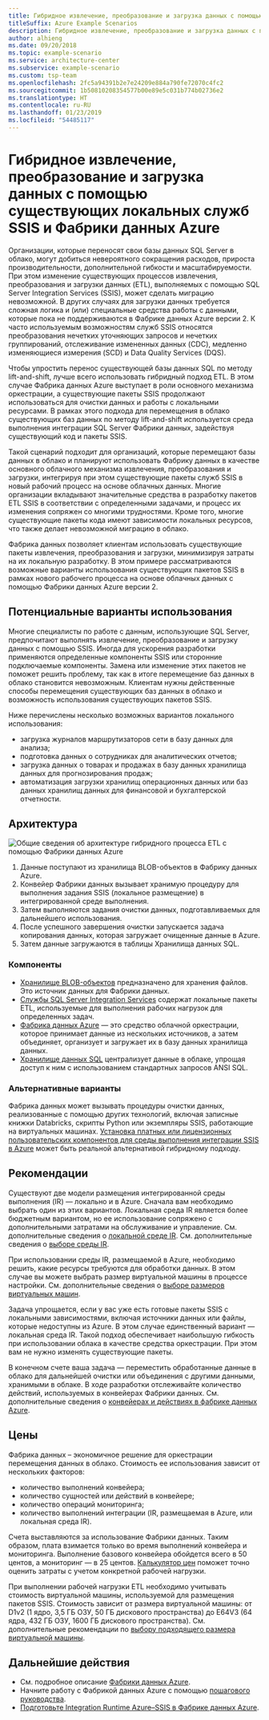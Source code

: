 ```yaml
---
title: Гибридное извлечение, преобразование и загрузка данных с помощью существующих локальных служб SSIS и Фабрики данных Azure
titleSuffix: Azure Example Scenarios
description: Гибридное извлечение, преобразование и загрузка данных с помощью существующих локальных служб SQL Server Integration Services (SSIS) и Фабрики данных Azure.
author: alhieng
ms.date: 09/20/2018
ms.topic: example-scenario
ms.service: architecture-center
ms.subservice: example-scenario
ms.custom: tsp-team
ms.openlocfilehash: 2fc5a94391b2e7e24209e884a790fe72070c4fc2
ms.sourcegitcommit: 1b50810208354577b00e89e5c031b774b02736e2
ms.translationtype: HT
ms.contentlocale: ru-RU
ms.lasthandoff: 01/23/2019
ms.locfileid: "54485117"
---
```

# <a name="hybrid-etl-with-existing-on-premises-ssis-and-azure-data-factory"></a>Гибридное извлечение, преобразование и загрузка данных с помощью существующих локальных служб SSIS и Фабрики данных Azure

Организации, которые переносят свои базы данных SQL Server в облако, могут добиться невероятного сокращения расходов, прироста производительности, дополнительной гибкости и масштабируемости. При этом изменение существующих процессов извлечения, преобразования и загрузки данных (ETL), выполняемых с помощью SQL Server Integration Services (SSIS), может сделать миграцию невозможной. В других случаях для загрузки данных требуется сложная логика и (или) специальные средства работы с данными, которые пока не поддерживаются в Фабрике данных Azure версии 2. К часто используемым возможностям служб SSIS относятся преобразования нечетких уточняющих запросов и нечетких группирований, отслеживание измененных данных (CDC), медленно изменяющиеся измерения (SCD) и Data Quality Services (DQS).

Чтобы упростить перенос существующей базы данных SQL по методу lift-and-shift, лучше всего использовать гибридный подход ETL. В этом случае Фабрика данных Azure выступает в роли основного механизма оркестрации, а существующие пакеты SSIS продолжают использоваться для очистки данных и работы с локальными ресурсами. В рамках этого подхода для перемещения в облако существующих баз данных по методу lift-and-shift используется среда выполнения интеграции SQL Server Фабрики данных, задействуя существующий код и пакеты SSIS.

Такой сценарий подходит для организаций, которые перемещают базы данных в облако и планируют использовать Фабрику данных в качестве основного облачного механизма извлечения, преобразования и загрузки, интегрируя при этом существующие пакеты служб SSIS в новый рабочий процесс на основе облачных данных. Многие организации вкладывают значительные средства в разработку пакетов ETL SSIS в соответствии с определенными задачами, и процесс их изменения сопряжен со многими трудностями. Кроме того, многие существующие пакеты кода имеют зависимости локальных ресурсов, что также делает невозможной миграцию в облако.

Фабрика данных позволяет клиентам использовать существующие пакеты извлечения, преобразования и загрузки, минимизируя затраты на их локальную разработку. В этом примере рассматриваются возможные варианты использования существующих пакетов SSIS в рамках нового рабочего процесса на основе облачных данных с помощью Фабрики данных Azure версии 2.

## <a name="potential-use-cases"></a>Потенциальные варианты использования

Многие специалисты по работе с данным, использующие SQL Server, предпочитают выполнять извлечение, преобразование и загрузку данных с помощью SSIS. Иногда для ускорения разработки применяются определенные компоненты SSIS или сторонние подключаемые компоненты. Замена или изменение этих пакетов не поможет решить проблему, так как в итоге перемещение баз данных в облако становится невозможным. Клиентам нужны действенные способы перемещения существующих баз данных в облако и возможность использования существующих пакетов SSIS.

Ниже перечислены несколько возможных вариантов локального использования:

- загрузка журналов маршрутизаторов сети в базу данных для анализа;
- подготовка данных о сотрудниках для аналитических отчетов;
- загрузка данных о товарах и продажах в базу данных хранилища данных для прогнозирования продаж;
- автоматизация загрузки хранилищ операционных данных или баз данных хранилищ данных для финансовой и бухгалтерской отчетности.

## <a name="architecture"></a>Архитектура

![Общие сведения об архитектуре гибридного процесса ETL с помощью Фабрики данных Azure][architecture-diagram]

1. Данные поступают из хранилища BLOB-объектов в Фабрику данных Azure.
2. Конвейер Фабрики данных вызывает хранимую процедуру для выполнения задания SSIS (локальное размещение) в интегрированной среде выполнения.
3. Затем выполняются задания очистки данных, подготавливаемых для дальнейшего использования.
4. После успешного завершения очистки запускается задача копирования данных, которая загружает очищенные данные в Azure.
5. Затем данные загружаются в таблицы Хранилища данных SQL.

### <a name="components"></a>Компоненты

- [Хранилище BLOB-объектов][docs-blob-storage] предназначено для хранения файлов. Это источник данных для Фабрики данных.
- [Службы SQL Server Integration Services][docs-ssis] содержат локальные пакеты ETL, используемые для выполнения рабочих нагрузок для определенных задач.
- [Фабрика данных Azure][docs-data-factory] — это средство облачной оркестрации, которое принимает данные из нескольких источников, а затем объединяет, организует и загружает их в базу данных хранилища данных.
- [Хранилище данных SQL][docs-sql-data-warehouse] централизует данные в облаке, упрощая доступ к ним с использованием стандартных запросов ANSI SQL.

### <a name="alternatives"></a>Альтернативные варианты

Фабрика данных может вызывать процедуры очистки данных, реализованные с помощью других технологий, включая записные книжки Databricks, скрипты Python или экземпляры SSIS, работающие на виртуальных машинах. [Установка платных или лицензионных пользовательских компонентов для среды выполнения интеграции SSIS в Azure](/azure/data-factory/how-to-develop-azure-ssis-ir-licensed-components) может быть реальной альтернативой гибридному подходу.

## <a name="considerations"></a>Рекомендации

Существуют две модели размещения интегрированной среды выполнения (IR) — локально и в Azure. Сначала вам необходимо выбрать один из этих вариантов. Локальная среда IR является более бюджетным вариантом, но ее использование сопряжено с дополнительными затратами на обслуживание и управление. См. дополнительные сведения о [локальной среде IR](/azure/data-factory/concepts-integration-runtime#self-hosted-integration-runtime). См. дополнительные сведения о [выборе среды IR](/azure/data-factory/concepts-integration-runtime#determining-which-ir-to-use).

При использовании среды IR, размещаемой в Azure, необходимо решить, какие ресурсы требуются для обработки данных. В этом случае вы можете выбрать размер виртуальной машины в процессе настройки. См. дополнительные сведения о [выборе размеров виртуальных машин](/azure/cloud-services/cloud-services-sizes-specs#performance-considerations).

Задача упрощается, если у вас уже есть готовые пакеты SSIS с локальными зависимостями, включая источники данных или файлы, которые недоступны из Azure. В этом случае единственный вариант — локальная среда IR. Такой подход обеспечивает наибольшую гибкость при использовании облака в качестве средства оркестрации. При этом вам не нужно изменять существующие пакеты.

В конечном счете ваша задача — переместить обработанные данные в облако для дальнейшей очистки или объединения с другими данными, хранимыми в облаке. В ходе разработки отслеживайте количество действий, используемых в конвейерах Фабрики данных. См. дополнительные сведения о [конвейерах и действиях в фабрике данных Azure](/azure/data-factory/concepts-pipelines-activities).

## <a name="pricing"></a>Цены

Фабрика данных – экономичное решение для оркестрации перемещения данных в облако. Стоимость ее использования зависит от нескольких факторов:

- количество выполнений конвейера;
- количество сущностей или действий в конвейере;
- количество операций мониторинга;
- количество выполнений интеграции (IR, размещаемая в Azure, или локальная среда IR).

Счета выставляются за использование Фабрики данных. Таким образом, плата взимается только во время выполнений конвейера и мониторинга. Выполнение базового конвейера обойдется всего в 50 центов, а мониторинг — в 25 центов. [Калькулятор цен](https://azure.microsoft.com/pricing/calculator/) поможет точно оценить затраты с учетом конкретной рабочей нагрузки.

При выполнении рабочей нагрузки ETL необходимо учитывать стоимость виртуальной машины, используемой для размещения пакетов SSIS. Стоимость зависит от размера виртуальной машины: от D1v2 (1 ядро, 3,5 ГБ ОЗУ, 50 ГБ дискового пространства) до E64V3 (64 ядра, 432 ГБ ОЗУ, 1600 ГБ дискового пространства). См. дополнительные рекомендации по [выбору подходящего размера виртуальной машины](/azure/cloud-services/cloud-services-sizes-specs#performance-considerations).

## <a name="next-steps"></a>Дальнейшие действия

- См. подробное описание [Фабрики данных Azure](https://azure.microsoft.com/services/data-factory/).
- Начните работу с Фабрикой данных Azure с помощью [пошагового руководства](/azure/data-factory/#step-by-step-tutorials).
- [Подготовьте Integration Runtime Azure–SSIS в Фабрике данных Azure](/azure/data-factory/tutorial-deploy-ssis-packages-azure).

<!-- links -->
[architecture-diagram]: ./media/architecture-diagram-hybrid-etl-with-adf.png
[small-pricing]: https://azure.com/e/
[medium-pricing]: https://azure.com/e/
[large-pricing]: https://azure.com/e/
[availability]: /azure/architecture/checklist/availability
[resource-groups]: /azure/azure-resource-manager/resource-group-overview
[resiliency]: /azure/architecture/resiliency/
[security]: /azure/security/
[scalability]: /azure/architecture/checklist/scalability
[docs-blob-storage]: /azure/storage/blobs/
[docs-data-factory]: /azure/data-factory/introduction
[docs-resource-groups]: /azure/azure-resource-manager/resource-group-overview
[docs-ssis]: /sql/integration-services/sql-server-integration-services
[docs-sql-data-warehouse]: /azure/sql-data-warehouse/sql-data-warehouse-overview-what-is
